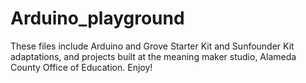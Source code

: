 # Arduino_playground

These files include Arduino and Grove Starter Kit and Sunfounder Kit adaptations, and projects built at the meaning maker studio, Alameda County Office of Education. Enjoy!
